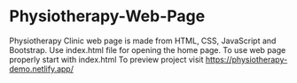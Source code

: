 # Physiotherapy-Web-Page
Physiotherapy Clinic web page is made from HTML, CSS, JavaScript and Bootstrap. Use index.html file for opening the home page.
To use web page properly start with index.html
To preview project visit https://physiotherapy-demo.netlify.app/
